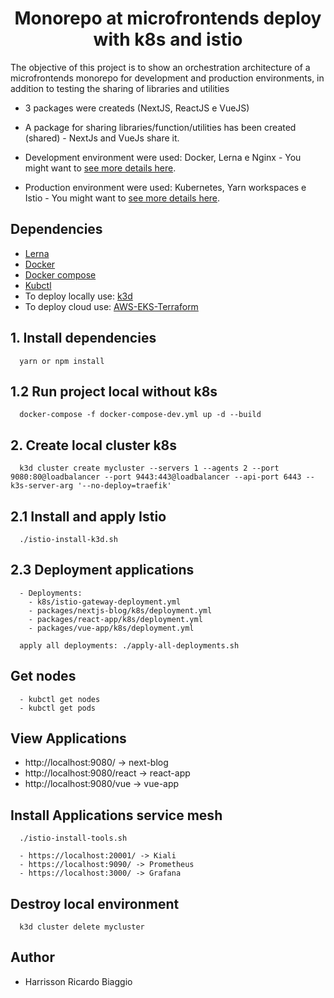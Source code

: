 <h1 align="center">Monorepo at microfrontends deploy with k8s and istio</h1>

The objective of this project is to show an orchestration architecture of a microfrontends monorepo for development and production environments, in addition to testing the sharing of libraries and utilities

- 3 packages were createds (NextJS, ReactJS e VueJS)
- A package for sharing libraries/function/utilities has been created (shared) - NextJs and VueJs share it.

- Development environment were used: Docker, Lerna e Nginx - You might want to [see more details here](https://github.com/hawkz94/microfrontend-monorepo-k8s-istio/blob/master/diagrams/local.jpeg).

- Production environment were used: Kubernetes, Yarn workspaces e Istio - You might want to [see more details here](https://github.com/hawkz94/microfrontend-monorepo-k8s-istio/blob/master/diagrams/production.jpeg).


## Dependencies
- [Lerna](https://lerna.js.org/)
- [Docker](https://www.docker.com/products/docker-desktop)
- [Docker compose](https://docs.docker.com/compose/install/)
- [Kubctl](https://kubernetes.io/docs/tasks/tools/)
- To deploy locally use: [k3d](https://k3d.io/)
- To deploy cloud use: [AWS-EKS-Terraform](https://github.com/hawkz94/eks-terraform-k8s)

## 1. Install dependencies
```
  yarn or npm install
```

## 1.2 Run project local without k8s
```
  docker-compose -f docker-compose-dev.yml up -d --build
```

## 2. Create local cluster k8s
```
  k3d cluster create mycluster --servers 1 --agents 2 --port 9080:80@loadbalancer --port 9443:443@loadbalancer --api-port 6443 --k3s-server-arg '--no-deploy=traefik'
```

## 2.1 Install and apply Istio
```
  ./istio-install-k3d.sh
```

## 2.3 Deployment applications
```
  - Deployments:
    - k8s/istio-gateway-deployment.yml
    - packages/nextjs-blog/k8s/deployment.yml
    - packages/react-app/k8s/deployment.yml
    - packages/vue-app/k8s/deployment.yml
```

```
  apply all deployments: ./apply-all-deployments.sh
```



## Get nodes
```
  - kubctl get nodes
  - kubctl get pods
```

## View Applications
  - http://localhost:9080/ -> next-blog
  - http://localhost:9080/react -> react-app
  - http://localhost:9080/vue -> vue-app

## Install Applications service mesh
```
  ./istio-install-tools.sh
```
```
  - https://localhost:20001/ -> Kiali
  - https://localhost:9090/ -> Prometheus
  - https://localhost:3000/ -> Grafana
```

## Destroy local environment
```
  k3d cluster delete mycluster
```

## Author
- Harrisson Ricardo Biaggio
